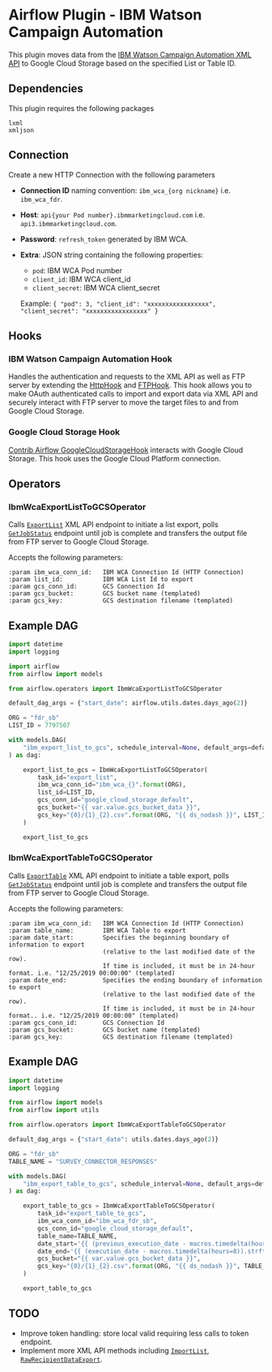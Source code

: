 # Airflow Plugin - IBM Watson Campaign Automation

This plugin moves data from the [IBM Watson Campaign Automation XML API](https://developer.ibm.com/customer-engagement/docs/watson-marketing/ibm-engage-2/watson-campaign-automation-platform/xml-api/api-xml-overview/) to Google Cloud Storage based on the specified List or Table ID.

## Dependencies

This plugin requires the following packages

```
lxml
xmljson
```

## Connection

Create a new HTTP Connection with the following parameters

- **Connection ID** naming convention: `ibm_wca_{org nickname}` i.e. `ibm_wca_fdr`.
- **Host**: `api{your Pod number}.ibmmarketingcloud.com` i.e. `api3.ibmmarketingcloud.com`.
- **Password**: `refresh_token` generated by IBM WCA.
- **Extra**: JSON string containing the following properties:

  - `pod`: IBM WCA Pod number
  - `client_id`: IBM WCA client_id
  - `client_secret`: IBM WCA client_secret

  Example: `{ "pod": 3, "client_id": "xxxxxxxxxxxxxxxxx", "client_secret": "xxxxxxxxxxxxxxxxx" }`

## Hooks

### IBM Watson Campaign Automation Hook

Handles the authentication and requests to the XML API as well as FTP server by extending the [HttpHook](https://airflow.apache.org/code.html?highlight=http_hook#airflow.hooks.http_hook.HttpHook) and [FTPHook](https://airflow.apache.org/code.html?highlight=ftp_hook#airflow.contrib.hooks.ftp_hook.FTPHook). This hook allows you to make OAuth authenticated calls to import and export data via XML API and securely interact with FTP server to move the target files to and from Google Cloud Storage.

### Google Cloud Storage Hook

[Contrib Airflow GoogleCloudStorageHook](https://airflow.readthedocs.io/en/stable/_modules/airflow/contrib/hooks/gcs_hook.html) interacts with Google Cloud Storage. This hook uses the Google Cloud Platform connection.

## Operators

### IbmWcaExportListToGCSOperator

Calls [`ExportList`](https://developer.ibm.com/customer-engagement/tutorials/export-from-a-database/) XML API endpoint to initiate a list export, polls [`GetJobStatus`](https://developer.ibm.com/customer-engagement/tutorials/get-status-data-job/) endpoint until job is complete and transfers the output file from FTP server to Google Cloud Storage.

Accepts the following parameters:

    :param ibm_wca_conn_id:   IBM WCA Connection Id (HTTP Connection)
    :param list_id:           IBM WCA List Id to export
    :param gcs_conn_id:       GCS Connection Id
    :param gcs_bucket:        GCS bucket name (templated)
    :param gcs_key:           GCS destination filename (templated)

## Example DAG

```python
import datetime
import logging

import airflow
from airflow import models

from airflow.operators import IbmWcaExportListToGCSOperator

default_dag_args = {"start_date": airflow.utils.dates.days_ago(2)}

ORG = "fdr_sb"
LIST_ID = 7797507

with models.DAG(
    "ibm_export_list_to_gcs", schedule_interval=None, default_args=default_dag_args
) as dag:

    export_list_to_gcs = IbmWcaExportListToGCSOperator(
        task_id="export_list",
        ibm_wca_conn_id="ibm_wca_{}".format(ORG),
        list_id=LIST_ID,
        gcs_conn_id="google_cloud_storage_default",
        gcs_bucket="{{ var.value.gcs_bucket_data }}",
        gcs_key="{0}/{1}_{2}.csv".format(ORG, "{{ ds_nodash }}", LIST_ID),
    )

    export_list_to_gcs
```

### IbmWcaExportTableToGCSOperator

Calls [`ExportTable`](https://developer.ibm.com/customer-engagement/tutorials/export-from-a-relational-table/) XML API endpoint to initiate a table export, polls [`GetJobStatus`](https://developer.ibm.com/customer-engagement/tutorials/get-status-data-job/) endpoint until job is complete and transfers the output file from FTP server to Google Cloud Storage.

Accepts the following parameters:

    :param ibm_wca_conn_id:   IBM WCA Connection Id (HTTP Connection)
    :param table_name:        IBM WCA Table to export
    :param date_start:        Specifies the beginning boundary of information to export
                              (relative to the last modified date of the row).
                              If time is included, it must be in 24-hour format. i.e. "12/25/2019 00:00:00" (templated)
    :param date_end:          Specifies the ending boundary of information to export
                              (relative to the last modified date of the row).
                              If time is included, it must be in 24-hour format.. i.e. "12/25/2019 00:00:00" (templated)
    :param gcs_conn_id:       GCS Connection Id
    :param gcs_bucket:        GCS bucket name (templated)
    :param gcs_key:           GCS destination filename (templated)

## Example DAG

```python
import datetime
import logging

from airflow import models
from airflow import utils

from airflow.operators import IbmWcaExportTableToGCSOperator

default_dag_args = {"start_date": utils.dates.days_ago(2)}

ORG = "fdr_sb"
TABLE_NAME = "SURVEY_CONNECTOR_RESPONSES"

with models.DAG(
    "ibm_export_table_to_gcs", schedule_interval=None, default_args=default_dag_args
) as dag:

    export_table_to_gcs = IbmWcaExportTableToGCSOperator(
        task_id="export_table_to_gcs",
        ibm_wca_conn_id="ibm_wca_fdr_sb",
        gcs_conn_id="google_cloud_storage_default",
        table_name=TABLE_NAME,
        date_start='{{ (previous_execution_date - macros.timedelta(hours=8)).strftime("%m/%d/%Y %H:%M:%S") if previous_execution_date else (execution_date - macros.timedelta(days=10,hours=8)).strftime("%m/%d/%Y %H:%M:%S") }}',
        date_end='{{ (execution_date - macros.timedelta(hours=8)).strftime("%m/%d/%Y %H:%M:%S") }}',
        gcs_bucket="{{ var.value.gcs_bucket_data }}",
        gcs_key="{0}/{1}_{2}.csv".format(ORG, "{{ ds_nodash }}", TABLE_NAME),
    )

    export_table_to_gcs
```

## TODO

- Improve token handling: store local valid requiring less calls to token endpoint.
- Implement more XML API methods including [`ImportList`](https://developer.ibm.com/customer-engagement/tutorials/import-to-a-database/), [`RawRecipientDataExport`](https://developer.ibm.com/customer-engagement/tutorials/export-raw-contact-events-2/).
